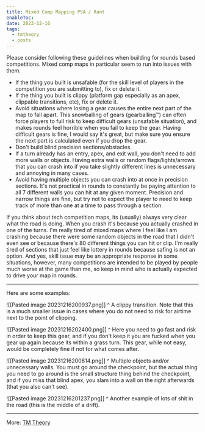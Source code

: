```yaml
---
title: Mixed Comp Mapping PSA / Rant
enableToc: 
date: 2023-12-16
tags:
  - tmtheory
  - posts
---
```

Please consider following these guidelines when building for rounds based competitions. Mixed comp maps in particular seem to run into issues with them.

- If the thing you built is unsafable (for the skill level of players in the competition you are submitting to), fix or delete it.
- If the thing you built is clippy (platform gap especially as an apex, clippable transitions, etc), fix or delete it.
- Avoid situations where losing a gear causes the entire next part of the map to fall apart. This snowballing of gears (gearballing™) can often force players to full risk to keep difficult gears (unsafable situation), and makes rounds feel horrible when you fail to keep the gear. Having difficult gears is fine, I would say it's great, but make sure you ensure the next part is calculated even if you drop the gear.
- Don't build blind precision sections/obstacles.
- If a turn already has an entry, apex, and exit wall, you don't need to add more walls or objects. Having extra walls or random flags/lights/arrows that you can crash into if you take slightly different lines is unnecessary and annoying in many cases.
- Avoid having multiple objects you can crash into at once in precision sections. It's not practical in rounds to constantly be paying attention to all 7 different walls you can hit at any given moment. Precision and narrow things are fine, but try not to expect the player to need to keep track of more than one at a time to pass through a section.

If you think about tech competition maps, its (usually) always very clear what the road is doing. When you crash it's because you actually crashed in one of the turns. I'm really tired of mixed maps where I feel like I am crashing because there were some random objects in the road that I didn't even see or because there's 80 different things you can hit or clip. I'm really tired of sections that just feel like lottery in rounds because safing is not an option. And yes, skill issue may be an appropriate response in some situations, however, many competitions are intended to be played by people much worse at the game than me, so keep in mind who is actually expected to drive your map in rounds.

---
Here are some examples:

![[Pasted image 20231216200937.png]]
^ A clippy transition. Note that this is a much smaller issue in cases where you do not need to risk for airtime next to the point of clipping.

![[Pasted image 20231216202400.png]]
^ Here you need to go fast and risk in order to keep this gear, and if you don't keep it you are fucked when you gear up again because its within a grass turn. This gear, while not easy, would be completely fine if not for what comes after.

![[Pasted image 20231216200814.png]]
^ Multiple objects and/or unnecessary walls. You must go around the checkpoint, but the actual thing you need to go around is the small structure thing behind the checkpoint, and if you miss that blind apex, you slam into a wall on the right afterwards (that you also can't see).

![[Pasted image 20231216201237.png]]
^ Another example of lots of shit in the road (this is the middle of a drift). 

---
More: [TM Theory](./tags/tmtheory)